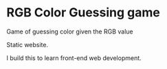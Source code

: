 # RGB Color Guessing game

Game of guessing color given the RGB value

Static website. 

I build this to learn front-end web development.
